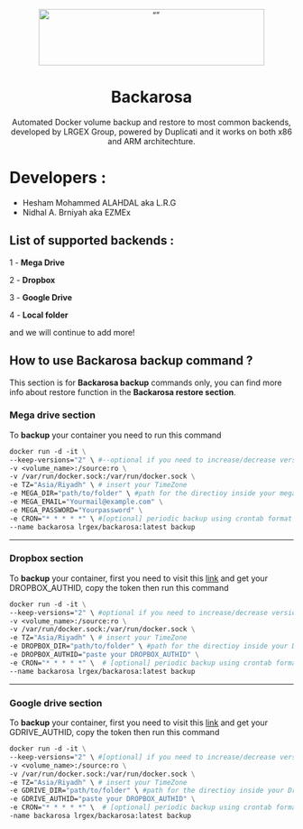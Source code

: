 <p align="center"><img src="http://cloud.lrgex.com/s/mCxTfnA2bikjYyZ/download/Dark%20Full%20Logo.png" alt= “” width="400" height="100"></p>

# <div align="center">Backarosa</div>

<p align="center">Automated Docker volume backup and restore to most common backends, developed by LRGEX Group, powered by Duplicati and it works on both x86 and ARM architechture.</p>

# Developers : 
* Hesham Mohammed ALAHDAL aka L.R.G
* Nidhal A. Brniyah aka EZMEx 


## List of supported backends :  



1 - **Mega Drive** 

2 - **Dropbox**

3 - **Google Drive** 

4 - **Local folder** 

and we will continue to add more! 



## How to use Backarosa backup command ? 

This section is for **Backarosa backup** commands only, you can find more info about restore function in the **Backarosa restore section**.



### Mega drive section 

To **backup** your container you need to run this command 

````dockerfile
docker run -d -it \
--keep-versions="2" \ #--optional if you need to increase/decrease versions, default is 3
-v <volume_name>:/source:ro \
-v /var/run/docker.sock:/var/run/docker.sock \
-e TZ="Asia/Riyadh" \ # insert your TimeZone
-e MEGA_DIR="path/to/folder" \ #path for the directioy inside your mega drive
-e MEGA_EMAIL="Yourmail@example.com" \
-e MEGA_PASSWORD="Yourpassword" \
-e CRON="* * * * *" \ #[optional] periodic backup using crontab format 
--name backarosa lrgex/backarosa:latest backup

````

---------------------------------------------------------------------------------------------------------

### Dropbox section 

To **backup** your container, first you need to visit this [link](https://duplicati-oauth-handler.appspot.com/?type=dropbox) and get your DROPBOX_AUTHID, copy the token then  run this command 

```dockerfile
docker run -d -it \
--keep-versions="2" \ #optional if you need to increase/decrease versions, default is 3
-v <volume_name>:/source:ro \
-v /var/run/docker.sock:/var/run/docker.sock \
-e TZ="Asia/Riyadh" \ # insert your TimeZone
-e DROPBOX_DIR="path/to/folder" \ #path for the directioy inside your Dropbox drive
-e DROPBOX_AUTHID="paste your DROPBOX_AUTHID" \
-e CRON="* * * * *" \  # [optional] periodic backup using crontab format 
--name backarosa lrgex/backarosa:latest backup
```



---------------------------------------------------------------

### Google drive section 

To **backup** your container, first you need to visit this [link](https://duplicati-oauth-handler.appspot.com/?type=googledrive) and get your GDRIVE_AUTHID, copy the token then  run this command 

```dockerfile
docker run -d -it \
--keep-versions="2" \ #[optional] if you need to increase/decrease versions, default is 3
-v <volume_name>:/source:ro \
-v /var/run/docker.sock:/var/run/docker.sock \
-e TZ="Asia/Riyadh" \ # insert your TimeZone
-e GDRIVE_DIR="path/to/folder" \ #path for the directioy inside your Dropbox drive
-e GDRIVE_AUTHID="paste your DROPBOX_AUTHID" \
-e CRON="* * * * *" \  # [optional] periodic backup using crontab format 
-name backarosa lrgex/backarosa:latest backup
```








